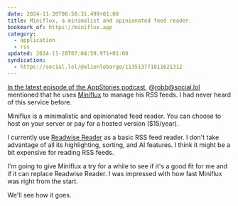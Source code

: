 ```yaml
---
date: 2024-11-20T06:58:31.499+01:00
title: Miniflux, a minimalist and opinionated feed reader.
bookmark_of: https://miniflux.app
category:
  - application
  - rss
updated: 2024-11-20T07:04:59.971+01:00
syndication:
  - https://social.lol/@alienlebarge/113513771811621312
---
```


[In the latest episode of the AppStories podcast](https://appstories.net/episodes/412), @robb@social.lol mentioned that he uses [Miniflux](https://miniflux.app) to manage his RSS feeds. I had never heard of this service before.

Miniflux is a minimalistic and opinionated feed reader. You can choose to host on your server or pay for a hosted version ($15/year).

I currently use [Readwise Reader](https://readwise.io/read) as a basic RSS feed reader. I don't take advantage of all its highlighting, sorting, and AI features. I think it might be a bit expensive for reading RSS feeds.

I'm going to give Miniflux a try for a while to see if it's a good fit for me and if it can replace Readwise Reader. I was impressed with how fast Miniflux was right from the start.

We'll see how it goes.
